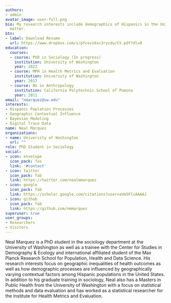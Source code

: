 ```yaml
---
authors:
- admin
avatar_image: user-full.png
bio: My research interests include demographics of Hispanics in the United States, contextual influences on population processes, validation of digital trace data, and spatio-temporal bayesian modeling
  matter.
btn:
- label: Download Resume
  url: https://www.dropbox.com/s/pfcevi6sc3rycdu/CV.pdf?dl=0
education:
  courses:
  - course: PhD in Sociology (In progress)
    institution: University of Washington
    year: 2022
  - course: MPH in Health Metrics and Evaluation
    institution: University of Washington
    year: 2017
  - course: BS in Anthropology
    institution: California Polytechnic School of Pomona
    year: 2011
email: "nmarquez@uw.edu"
interests:
- Hispanic Poplation Processes
- Geographic Contextual Influence
- Bayesian Modeling
- Digital Trace Data
name: Neal Marquez
organizations:
- name: University of Washington
  url: ""
role: PhD Student in Sociology
social:
- icon: envelope
  icon_pack: fas
  link: '#contact'
- icon: twitter
  icon_pack: fab
  link: https://twitter.com/nealmmarquez
- icon: google
  icon_pack: fab
  link: https://scholar.google.com/citations?user=aVm5FlcAAAAJ
- icon: github
  icon_pack: fab
  link: https://github.com/nmmarquez
superuser: true
user_groups:
- Researchers
- Visitors
---
```


Neal Marquez is a PhD student in the sociology department at the University of Washington as well as a trainee with the Center for Studies in Demography & Ecology and international affiliated student of the Max Planck Research School for Population, Health and Data Science. His research interests focus on geographic inequalities of health outcomes as well as how demographic processes are influenced by geographically varying contextual factors among Hispanic populations in the United States. In addition to his graduate training in sociology, Neal also has a Masters in Public Health from the University of Washington with a focus on statistical methods and data evaluation and has worked as a statistical researcher for the Institute for Health Metrics and Evaluation.  
